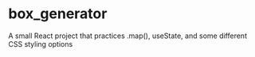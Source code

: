 # box_generator
A small React project that practices .map(), useState, and some different CSS styling options
